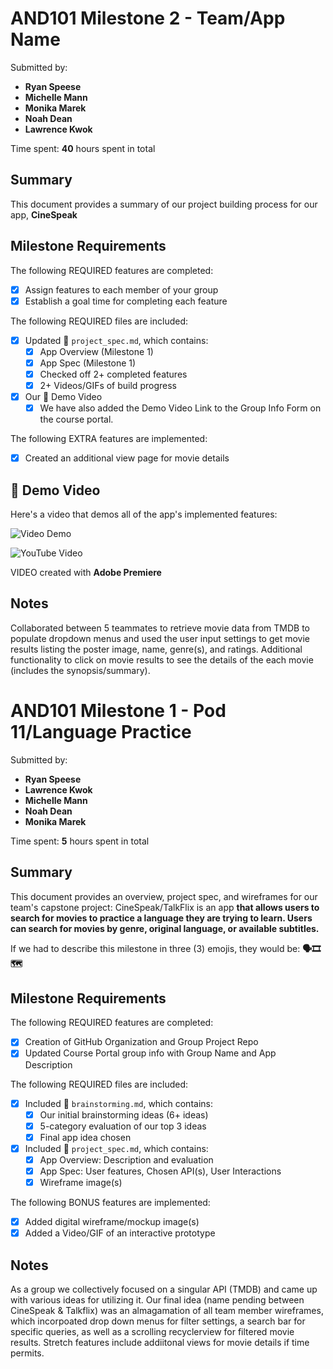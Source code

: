 <!-- (This is a comment) INSTRUCTIONS: Go through this page and fill out any **bolded** entries with their correct values.-->

# AND101 Milestone 2 - **Team/App Name**

Submitted by:
- **Ryan Speese**
- **Michelle Mann**
- **Monika Marek**
- **Noah Dean**
- **Lawrence Kwok**

Time spent: **40** hours spent in total

## Summary

This document provides a summary of our project building process for our app, **CineSpeak**

## Milestone Requirements

<!-- Please be sure to change the [ ] to [x] for any features you completed.  If a feature is not checked [x], you might miss the points for that item! -->

The following REQUIRED features are completed:

- [X] Assign features to each member of your group
- [X] Establish a goal time for completing each feature

The following REQUIRED files are included:

- [X] Updated 📄 `project_spec.md`, which contains:
  - [X] App Overview (Milestone 1)
  - [X] App Spec (Milestone 1)
  - [X] Checked off 2+ completed features
  - [X] 2+ Videos/GIFs of build progress

- [X] Our 🎥 Demo Video
  - [X] We have also added the Demo Video Link to the Group Info Form on the course portal.

The following EXTRA features are implemented:

- [X] Created an additional view page for movie details

## 🎥 Demo Video

Here's a video that demos all of the app's implemented features:

<img src='http://i.imgur.com/link/to/your/gif/file.gif' title='Video Demo' width='' alt='Video Demo' />


![YouTube Video]([https://youtubify.iframe.ly/embed/SdfBS3T1U7M](https://youtu.be/SdfBS3T1U7M))

VIDEO created with **Adobe Premiere**

## Notes

Collaborated between 5 teammates to retrieve movie data from TMDB to populate dropdown menus and used the user input settings to get movie results listing the poster image, name, genre(s), and ratings. Additional functionality to click on movie results to see the details of the each movie (includes the synopsis/summary).

# AND101 Milestone 1 - **Pod 11/Language Practice**

Submitted by:
- **Ryan Speese**
- **Lawrence Kwok**
- **Michelle Mann**
- **Noah Dean**
- **Monika Marek**

Time spent: **5** hours spent in total

## Summary

This document provides an overview, project spec, and wireframes for our team's capstone project: CineSpeak/TalkFlix is an app **that allows users to search for movies to practice a language they are trying to learn. Users can search for movies by genre, original language, or available subtitles.**

If we had to describe this milestone in three (3) emojis, they would be: **🗣️🎞️🗺️**

## Milestone Requirements

<!-- Please be sure to change the [ ] to [x] for any features you completed.  If a feature is not checked [x], you might miss the points for that item! -->

The following REQUIRED features are completed:

- [X] Creation of GitHub Organization and Group Project Repo
- [X] Updated Course Portal group info with Group Name and App Description

The following REQUIRED files are included:

- [X] Included 📄 `brainstorming.md`, which contains:
  - [X] Our initial brainstorming ideas (6+ ideas)
  - [X] 5-category evaluation of our top 3 ideas
  - [X] Final app idea chosen
- [X] Included 📄 `project_spec.md`, which contains:
  - [X] App Overview: Description and evaluation
  - [X] App Spec: User features, Chosen API(s), User Interactions
  - [X] Wireframe image(s)

The following BONUS features are implemented:

- [X] Added digital wireframe/mockup image(s)
- [X] Added a Video/GIF of an interactive prototype

## Notes

As a group we collectively focused on a singular API (TMDB) and came up with various ideas for utilizing it. Our final idea (name pending between CineSpeak & Talkflix) was an almagamation of all team member wireframes, which incorpoated drop down menus for filter settings, a search bar for specific queries, as well as a scrolling recyclerview for filtered movie results. Stretch features include addiitonal views for movie details if time permits.
